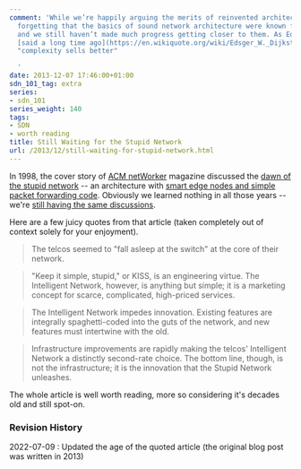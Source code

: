 ```yaml
---
comment: 'While we’re happily arguing the merits of reinvented architectures, we keep
  forgetting that the basics of sound network architecture were known for decades…
  and we still haven’t made much progress getting closer to them. As Edsger W. Dijkstra
  [said a long time ago](https://en.wikiquote.org/wiki/Edsger_W._Dijkstra#1980s):
  "complexity sells better"

  '
date: 2013-12-07 17:46:00+01:00
sdn_101_tag: extra
series:
- sdn_101
series_weight: 140
tags:
- SDN
- worth reading
title: Still Waiting for the Stupid Network
url: /2013/12/still-waiting-for-stupid-network.html
---
```

In 1998, the cover story of [ACM netWorker](http://networker.acm.org/) magazine discussed the [dawn of the stupid network](http://www.isen.com/papers/Dawnstupid.html) -- an architecture with [smart edge nodes and simple packet forwarding code](https://blog.ipspace.net/2011/05/complexity-belongs-to-network-edge.html). Obviously we learned nothing in all those years -- we're [still having the same discussions](http://blog.ipspace.net/2013/06/network-virtualization-and-spaghetti.html).

Here are a few juicy quotes from that article (taken completely out of context solely for your enjoyment).
<!--more-->
> The telcos seemed to \"fall asleep at the switch\" at the core of their network.

> \"Keep it simple, stupid,\" or KISS, is an engineering virtue. The Intelligent Network, however, is anything but simple; it is a marketing concept for scarce, complicated, high-priced services.

> The Intelligent Network impedes innovation. Existing features are integrally spaghetti-coded into the guts of the network, and new features must intertwine with the old.

> Infrastructure improvements are rapidly making the telcos\' Intelligent Network a distinctly second-rate choice. The bottom line, though, is not the infrastructure; it is the innovation that the Stupid Network unleashes.

The whole article is well worth reading, more so considering it's decades old and still spot-on.

### Revision History

2022-07-09
: Updated the age of the quoted article (the original blog post was written in 2013)
